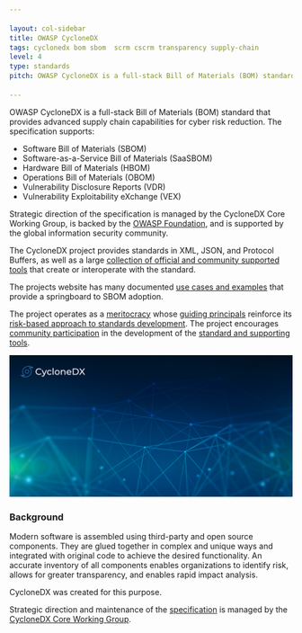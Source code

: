 ```yaml
---

layout: col-sidebar
title: OWASP CycloneDX
tags: cyclonedx bom sbom  scrm cscrm transparency supply-chain
level: 4
type: standards
pitch: OWASP CycloneDX is a full-stack Bill of Materials (BOM) standard that provides advanced supply chain capabilities for cyber risk reduction.

---
```


OWASP CycloneDX is a full-stack Bill of Materials (BOM) standard that provides advanced supply chain capabilities for
cyber risk reduction. The specification supports:
* Software Bill of Materials (SBOM)
* Software-as-a-Service Bill of Materials (SaaSBOM)
* Hardware Bill of Materials (HBOM)
* Operations Bill of Materials (OBOM)
* Vulnerability Disclosure Reports (VDR)
* Vulnerability Exploitability eXchange (VEX)

Strategic direction of the specification is managed by the CycloneDX Core Working Group, is backed by the
[OWASP Foundation](https://owasp.org), and is supported by the global information security community.

The CycloneDX project provides standards in XML, JSON, and Protocol Buffers, as well as a large 
[collection of official and community supported tools](https://cyclonedx.org/tool-center/) that create or interoperate 
with the standard. 

The projects website has many documented [use cases and examples](https://cyclonedx.org/use-cases/) that provide a 
springboard to SBOM adoption. 

The project operates as a [meritocracy](https://cyclonedx.org/about/governance/) whose 
[guiding principals](https://cyclonedx.org/about/guiding-principles/) reinforce its 
[risk-based approach to standards development](https://cyclonedx.org/about/standardization-process/). 
The project encourages [community participation](https://cyclonedx.org/about/participate/) in the development of the 
[standard and supporting tools](https://github.com/CycloneDX).


[![alt text](/assets/images/CycloneDX-Twitter-Card.png)](https://cyclonedx.org)


### Background
Modern software is assembled using third-party and open source components. They are glued together in complex and 
unique ways and integrated with original code to achieve the desired functionality. An accurate inventory of all 
components enables organizations to identify risk, allows for greater transparency, and enables rapid impact analysis.

CycloneDX was created for this purpose.

Strategic direction and maintenance of the [specification](https://cyclonedx.org/docs/latest) is managed by 
the [CycloneDX Core Working Group](https://cyclonedx.org/about/working-groups/).

